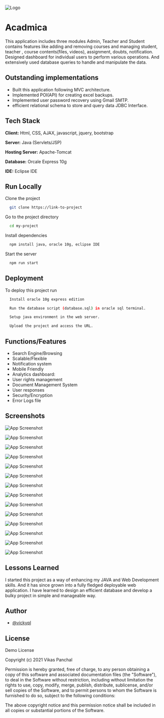 
![Logo](https://lh3.googleusercontent.com/P3y_bn2ZX0Qd9qMvSwa2vrxeFq7T7lKQSkyTYp9C3T86DcQVLiEXv8GSNgethzCmvyxf2w=s170)


# Acadmica

This application includes three modules Admin, Teacher and Student contains features like adding and removing courses and managing student, teacher , course contents(files, videos), assignment, doubts, notification. Designed dashboard for individual users to perform various operations. And extensively used database queries to handle and manipulate the data.


## Outstanding implementations

- Built this application following MVC architecture.
- Implemented POI(API) for creating excel backups.
- Implemented user password recovery using Gmail SMTP.
- efficient relational schema to store and query data JDBC Interface.

## Tech Stack

**Client:** Html, CSS, AJAX, javascript, jquery, bootstrap

**Server:** Java (Servlets/JSP)

**Hosting Server:** Apache-Tomcat

**Database:** Orcale Express 10g

**IDE:** Eclipse IDE

## Run Locally

Clone the project

```bash
  git clone https://link-to-project
```

Go to the project directory

```bash
  cd my-project
```

Install dependencies

```bash
  npm install java, oracle 10g, eclipse IDE
```

Start the server

```bash
  npm run start
```


## Deployment

To deploy this project run

```bash
  Install oracle 10g express edition
```
```bash
  Run the database script (database.sql) in oracle sql terminal.
```
```bash
  Setup java environment in the web server.
```
```bash
  Upload the project and access the URL.
```



## Functions/Features
- Search Engine/Browsing
- Scalable/Flexible
- Notification system
- Mobile Friendly
- Analytics dashboard:
- User rights management
- Document Management System
- User responses
- Security/Encryption
- Error Logs file
## Screenshots

![App Screenshot](https://i.ibb.co/0BY4yCx/Screenshot-2021-10-29-at-14-59-18-Acadmica.png)

![App Screenshot](https://i.ibb.co/FXMz2Lx/Screenshot-2021-10-29-at-15-01-25-Acadmica.png)

![App Screenshot](https://i.ibb.co/4jxT2mp/Screenshot-2021-10-29-at-15-01-44-Acadmica.png)

![App Screenshot](https://i.ibb.co/9hVssfL/Screenshot-2021-10-29-at-15-02-08-Acadmica.png)

![App Screenshot](https://i.ibb.co/6FzckTb/Screenshot-2021-10-29-at-15-02-26-Acadmica.png)

![App Screenshot](https://i.ibb.co/vwXg2RW/Screenshot-2021-10-29-at-15-03-05-Acadmica.png)

![App Screenshot](https://i.ibb.co/XLC4yPS/Screenshot-2021-10-29-at-15-04-08-Acadmica.png)

![App Screenshot](https://i.ibb.co/5FgVJ5B/Screenshot-2021-10-29-at-15-05-09-Acadmica.png)

![App Screenshot](https://i.ibb.co/6NSgxp3/Screenshot-2021-10-29-at-15-05-57-Acadmica.png)

![App Screenshot](https://i.ibb.co/gj1hdnw/Screenshot-2021-10-29-at-15-06-12-Acadmica.png)

![App Screenshot](https://i.ibb.co/Zc92W1K/Screenshot-2021-10-29-at-15-06-36-Acadmica.png)

![App Screenshot](https://i.ibb.co/MG4xq4V/Screenshot-2021-10-29-at-15-07-22-Acadmica.png)

![App Screenshot](https://i.ibb.co/kM00pn8/Screenshot-2021-10-29-at-15-07-40-Acadmica.png)

![App Screenshot](https://i.ibb.co/FgZ5HSB/Screenshot-2021-10-29-at-15-08-27-Acadmica.png)


## Lessons Learned

I started this project as a way of enhancing my JAVA and Web Development skills. And it has since grown into a fully fledged deployable web application. I have learned to design an efficient database and develop a bulky project in simple and manageable way.


## Author

- [@vickypl](https://www.linkedin.com/in/vicky-pl/)


## License

Demo License

Copyright (c) 2021 Vikas Panchal

Permission is hereby granted, free of charge, to any person obtaining a copy
of this software and associated documentation files (the "Software"), to deal
in the Software without restriction, including without limitation the rights
to use, copy, modify, merge, publish, distribute, sublicense, and/or sell
copies of the Software, and to permit persons to whom the Software is
furnished to do so, subject to the following conditions:

The above copyright notice and this permission notice shall be included in all
copies or substantial portions of the Software.